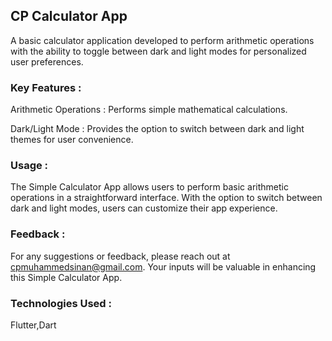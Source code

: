 ## CP Calculator App

A basic calculator application developed to perform arithmetic operations with the ability to toggle between dark and light modes for personalized user preferences.

### Key Features :

Arithmetic Operations : Performs simple mathematical calculations.

Dark/Light Mode : Provides the option to switch between dark and light themes for user convenience.

### Usage :
The Simple Calculator App allows users to perform basic arithmetic operations in a straightforward interface. With the option to switch between dark and light modes, users can customize their app experience.

### Feedback :
For any suggestions or feedback, please reach out at cpmuhammedsinan@gmail.com. Your inputs will be valuable in enhancing this Simple Calculator App.

### Technologies Used :
Flutter,Dart

